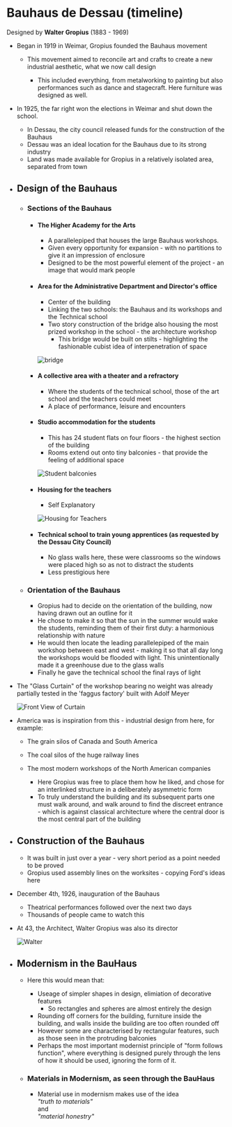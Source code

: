 # Bauhaus de Dessau (timeline)

Designed by __Walter Gropius__ (1883 - 1969)

* Began in 1919 in Weimar, Gropius founded the Bauhaus movement
  
  * This movement aimed to reconcile art and crafts to create a new industrial aesthetic, what we now call design
    
    * This included everything, from metalworking to painting but also performances such as dance and stagecraft. Here furniture was designed as well.

* In 1925, the far right won the elections in Weimar and shut down the school.
  
  * In Dessau, the city council released funds for the construction of the Bauhaus
  * Dessau was an ideal location for the Bauhaus due to its strong industry
  * Land was made available for Gropius in a relatively isolated area, separated from town

* ## Design of the Bauhaus
  
  * ### Sections of the Bauhaus
    
    * #### The Higher Academy for the Arts
      
      * A parallelepiped that houses the large Bauhaus workshops. 
      * Given every opportunity for expansion - with no partitions to give it an impression of enclosure
      * Designed to be the most powerful element of the project - an image that would mark people
    
    * #### Area for the Administrative Department and Director's office
      
      * Center of the building
      * Linking the two schools: the Bauhaus and its workshops and the Technical school
      * Two story construction of the bridge also housing the most prized workshop in the school - the architecture workshop
        * This bridge would be built on stilts - highlighting the fashionable cubist idea of interpenetration of space
      
      ![bridge](/home/max/school/3d_stuff/bauhaus/pictures/bridge.jpeg)
    
    * #### A collective area with a theater and a refractory
      
      * Where the students of the technical school, those of the art school and the teachers could meet 
      * A place of performance, leisure and encounters
    
    * #### Studio accommodation for the students
      
      * This has 24 student flats on four floors - the highest section of the building
      * Rooms extend out onto tiny balconies - that provide the feeling of additional space
      
      ![Student balconies](/home/max/school/3d_stuff/bauhaus/pictures/Bauhaus-Dessau_Wohnheim_Balkone.jpg)
    
    * #### Housing for the teachers
      
      * Self Explanatory
      
      ![Housing for Teachers](/home/max/school/3d_stuff/bauhaus/pictures/Casa-Maestros-Bauhaus2-953243935.jpg)
    
    * #### Technical school to train young apprentices (as requested by the Dessau City Council)
      
      * No glass walls here, these were classrooms so the windows were placed high so as not to distract the students
      * Less prestigious here
  
  * ### Orientation of the Bauhaus
    
    * Gropius had to decide on the orientation of the building, now having drawn out an outline for it 
    * He chose to make it so that the sun in the summer would wake the students, reminding them of their first duty: a harmonious relationship with nature 
    * He would then locate the leading parallelepiped of the main workshop between east and west - making it so that all day long the workshops would be flooded with light. This unintentionally made it a greenhouse due to the glass walls
    * Finally he gave the technical school the final rays of light

* The "Glass Curtain" of the workshop bearing no weight was already partially tested in the 'faggus factory' built with Adolf Meyer 
  
  ![Front View of Curtain](/home/max/school/3d_stuff/bauhaus/pictures/6265_Dessau.JPG)

* America was is inspiration from this - industrial design from here, for example:
  
  * The grain silos of Canada and South America
  
  * The coal silos of the huge railway lines
  
  * The most modern workshops of the North American companies
    
    * Here Gropius was free to place them how he liked, and chose for an interlinked structure in a deliberately asymmetric form
    * To truly understand the building and its subsequent parts one must walk around, and walk around to find the discreet entrance - which is against classical architecture where the central door is the most central part of the building 

* ## Construction of the Bauhaus
  
  * It was built in just over a year - very short period as a point needed to be proved
  * Gropius used assembly lines on the worksites - copying Ford's ideas here

* December 4th, 1926, inauguration of the Bauhaus
  
  * Theatrical performances followed over the next two days
  * Thousands of people came to watch this

* At 43, the Architect, Walter Gropius was also its director
  
  ![Walter](/home/max/school/3d_stuff/bauhaus/pictures/WalterGropius-1919.jpg)

* ## Modernism in the BauHaus

    * Here this would mean that: 
        * Useage of simpler shapes in design, elimiation of decorative features
            * So rectangles and spheres are almost entirely the design
        * Rounding off corners for the building, furniture inside the building,
          and walls inside the building are too often rounded off
        * However some are characterised by rectangular features, such as those
          seen in the protruding balconies
        * Perhaps the most important modernist principle of "form
        follows function", where everything is designed purely through
        the lens of how it should be used, ignoring the form of it.

    * ### Materials in Modernism, as seen through the BauHaus

        * Material use in modernism makes use of the idea   
        _"truth to materials"_  
        and  
        _"material honestry"_ 
